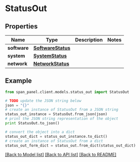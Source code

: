 # StatusOut


## Properties
Name | Type | Description | Notes
------------ | ------------- | ------------- | -------------
**software** | [**SoftwareStatus**](SoftwareStatus.md) |  | 
**system** | [**SystemStatus**](SystemStatus.md) |  | 
**network** | [**NetworkStatus**](NetworkStatus.md) |  | 

## Example

```python
from span_panel.client.models.status_out import StatusOut

# TODO update the JSON string below
json = "{}"
# create an instance of StatusOut from a JSON string
status_out_instance = StatusOut.from_json(json)
# print the JSON string representation of the object
print StatusOut.to_json()

# convert the object into a dict
status_out_dict = status_out_instance.to_dict()
# create an instance of StatusOut from a dict
status_out_form_dict = status_out.from_dict(status_out_dict)
```
[[Back to Model list]](../README.md#documentation-for-models) [[Back to API list]](../README.md#documentation-for-api-endpoints) [[Back to README]](../README.md)


